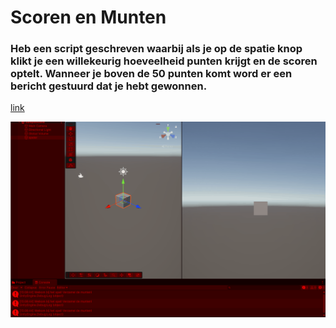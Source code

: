 # Scoren en Munten

### Heb een script geschreven waarbij als je op de spatie knop klikt je een willekeurig hoeveelheid punten krijgt en de scoren optelt. Wanneer je boven de 50 punten komt word er een bericht gestuurd dat je hebt gewonnen.

[link](/Assets/Scripts/PlayerScore.cs)

![gif](/gif/scoren%20en%20munten.gif)